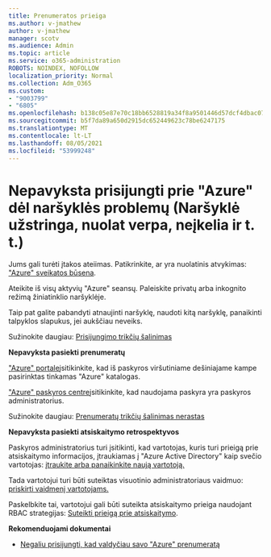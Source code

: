 ```yaml
---
title: Prenumeratos prieiga
ms.author: v-jmathew
author: v-jmathew
manager: scotv
ms.audience: Admin
ms.topic: article
ms.service: o365-administration
ROBOTS: NOINDEX, NOFOLLOW
localization_priority: Normal
ms.collection: Adm_O365
ms.custom:
- "9003799"
- "6805"
ms.openlocfilehash: b138c05e87e70c18bb6528819a34f8a9501446d57dcf4dbac0734f70fbc3466b
ms.sourcegitcommit: b5f7da89a650d2915dc652449623c78be6247175
ms.translationtype: MT
ms.contentlocale: lt-LT
ms.lasthandoff: 08/05/2021
ms.locfileid: "53999248"
---
```

# <a name="unable-to-sign-in-azure-due-to-browser-issues-browser-hangs-keeps-spinning-does-not-load-etc"></a>Nepavyksta prisijungti prie "Azure" dėl naršyklės problemų (Naršyklė užstringa, nuolat verpa, neįkelia ir t. t.)

Jums gali turėti įtakos ateiimas. Patikrinkite, ar yra nuolatinis atvykimas: ["Azure" sveikatos būsena](https://status.azure.com/status/history/).

Ateikite iš visų aktyvių "Azure" seansų. Paleiskite privatų arba inkognito režimą žiniatinklio naršyklėje.

Taip pat galite pabandyti atnaujinti naršyklę, naudoti kitą naršyklę, panaikinti talpyklos slapukus, jei aukščiau neveiks.

Sužinokite daugiau: [Prisijungimo trikčių šalinimas](https://support.microsoft.com/help/4042961/troubleshoot-why-you-can-t-sign-in-to-manage-your-azure-subscription)

**Nepavyksta pasiekti prenumeratų**

["Azure" portale](https://portal.azure.com/)įsitikinkite, kad iš paskyros viršutiniame dešiniajame kampe pasirinktas tinkamas "Azure" katalogas.

["Azure" paskyros centre](https://account.windowsazure.com/Subscriptions)įsitikinkite, kad naudojama paskyra yra paskyros administratorius.

Sužinokite daugiau: [Prenumeratų trikčių šalinimas nerastas](https://docs.microsoft.com/azure/billing/billing-no-subscriptions-found?WT.mc_id=Portal-Microsoft_Azure_Support)

**Nepavyksta pasiekti atsiskaitymo retrospektyvos**

Paskyros administratorius turi įsitikinti, kad vartotojas, kuris turi prieigą prie atsiskaitymo informacijos, įtraukiamas į "Azure Active Directory" kaip svečio vartotojas: [įtraukite arba panaikinkite naują vartotoją.](https://docs.microsoft.com/azure/active-directory/fundamentals/add-users-azure-active-directory?WT.mc_id=Portal-Microsoft_Azure_Support)

Tada vartotojui turi būti suteiktas visuotinio administratoriaus vaidmuo: [priskirti vaidmenį vartotojams.](https://docs.microsoft.com/azure/active-directory/fundamentals/active-directory-users-assign-role-azure-portal?WT.mc_id=Portal-Microsoft_Azure_Support)

Paskelbkite tai, vartotojui gali būti suteikta atsiskaitymo prieiga naudojant RBAC strategijas: [Suteikti prieigą prie atsiskaitymo](https://docs.microsoft.com/azure/billing/billing-manage-access?WT.mc_id=Portal-Microsoft_Azure_Support).

**Rekomenduojami dokumentai**

-   [Negaliu prisijungti, kad valdyčiau savo "Azure" prenumeratą](https://docs.microsoft.com/azure/billing-cannot-login-subscription?WT.mc_id=Portal-Microsoft_Azure_Support)